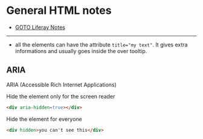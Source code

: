 # General HTML notes

+ [GOTO Liferay Notes](java/liferay.md)

---

+ all the elements can have the attribute ```title="my text"```. It gives extra informations and usually goes inside the over tooltip.

## ARIA

ARIA (Accessible Rich Internet Applications)

Hide the element only for the screen reader

```html
<div aria-hidden=true></div>
``` 

Hide the element for everyone

```html
<div hidden>you can't see this</div>
```


